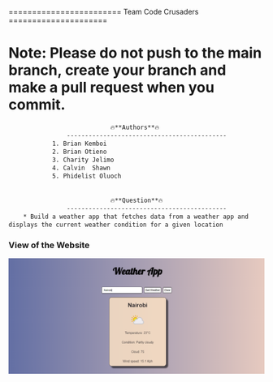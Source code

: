 
======================== Team Code Crusaders =====================

# Note: Please do not push to the main branch, create your branch and make a pull request when you commit. 

                                🔥**Authors**🔥
                    --------------------------------------------
                1. Brian Kemboi
                2. Brian Otieno
                3. Charity Jelimo
                4. Calvin  Shawn
                5. Phidelist Oluoch


                                🔥**Question**🔥
                    --------------------------------------------
        * Build a weather app that fetches data from a weather app and displays the current weather condition for a given location  


### View of the Website

![Weather App](/src/assets/weatherAppScreenShot.PNG)


